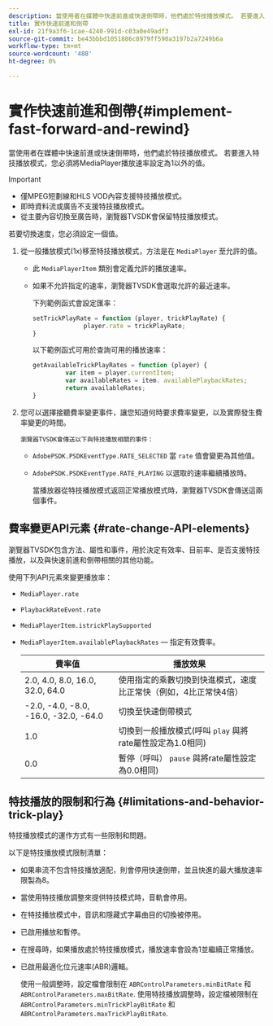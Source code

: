 ```yaml
---
description: 當使用者在媒體中快速前進或快速倒帶時，他們處於特技播放模式。 若要進入特技播放模式，您必須將MediaPlayer播放速率設定為1以外的值。
title: 實作快速前進和倒帶
exl-id: 21f9a3f6-1cae-4240-991d-c03a0e49adf3
source-git-commit: be43bbbd1051886c8979ff590a3197b2a7249b6a
workflow-type: tm+mt
source-wordcount: '488'
ht-degree: 0%

---
```


# 實作快速前進和倒帶{#implement-fast-forward-and-rewind}

當使用者在媒體中快速前進或快速倒帶時，他們處於特技播放模式。 若要進入特技播放模式，您必須將MediaPlayer播放速率設定為1以外的值。

>[!IMPORTANT]
>
>* 僅MPEG短劃線和HLS VOD內容支援特技播放模式。
>* 即時資料流或廣告不支援特技播放模式。
>* 從主要內容切換至廣告時，瀏覽器TVSDK會保留特技播放模式。
>


若要切換速度，您必須設定一個值。

1. 從一般播放模式(1x)移至特技播放模式，方法是在 `MediaPlayer` 至允許的值。

   * 此 `MediaPlayerItem` 類別會定義允許的播放速率。
   * 如果不允許指定的速率，瀏覽器TVSDK會選取允許的最近速率。

      下列範例函式會設定匯率：

      ```js
      setTrickPlayRate = function (player, trickPlayRate) { 
                    player.rate = trickPlayRate; 
      }
      ```

      以下範例函式可用於查詢可用的播放速率：

      ```js
      getAvailableTrickPlayRates = function (player) { 
               var item = player.currentItem; 
               var availableRates = item. availablePlaybackRates; 
               return availableRates; 
      } 
      ```

1. 您可以選擇接聽費率變更事件，讓您知道何時要求費率變更，以及實際發生費率變更的時間。

       瀏覽器TVSDK會傳送以下與特技播放相關的事件：
   
   * `AdobePSDK.PSDKEventType.RATE_SELECTED` 當 `rate` 值會變更為其他值。

   * `AdobePSDK.PSDKEventType.RATE_PLAYING` 以選取的速率繼續播放時。

      當播放器從特技播放模式返回正常播放模式時，瀏覽器TVSDK會傳送這兩個事件。

## 費率變更API元素 {#rate-change-API-elements}

瀏覽器TVSDK包含方法、屬性和事件，用於決定有效率、目前率、是否支援特技播放，以及與快速前進和倒帶相關的其他功能。

使用下列API元素來變更播放率：

* `MediaPlayer.rate`
* `PlaybackRateEvent.rate`
* `MediaPlayerItem.istrickPlaySupported`
* `MediaPlayerItem.availablePlaybackRates`  — 指定有效費率。

   | 費率值 | 播放效果 |
   |---|---|
   | 2.0, 4.0, 8.0, 16.0, 32.0, 64.0 | 使用指定的乘數切換到快進模式，速度比正常快（例如，4比正常快4倍） |
   | -2.0, -4.0, -8.0, -16.0, -32.0, -64.0 | 切換至快速倒帶模式 |
   | 1.0 | 切換到一般播放模式(呼叫 `play` 與將rate屬性設定為1.0相同) |
   | 0.0 | 暫停（呼叫） `pause` 與將rate屬性設定為0.0相同) |

## 特技播放的限制和行為 {#limitations-and-behavior-trick-play}

特技播放模式的運作方式有一些限制和問題。

以下是特技播放模式限制清單：

* 如果串流不包含特技播放適配，則會停用快速倒帶，並且快進的最大播放速率限製為8。
* 當使用特技播放調整來提供特技模式時，音軌會停用。
* 在特技播放模式中，音訊和隱藏式字幕曲目的切換被停用。
* 已啟用播放和暫停。
* 在搜尋時，如果播放處於特技播放模式，播放速率會設為1並繼續正常播放。
* 已啟用最適化位元速率(ABR)邏輯。

   使用一般調整時，設定檔會限制在 `ABRControlParameters.minBitRate` 和 `ABRControlParameters.maxBitRate`. 使用特技播放調整時，設定檔被限制在 `ABRControlParameters.minTrickPlayBitRate` 和 `ABRControlParameters.maxTrickPlayBitRate`.
